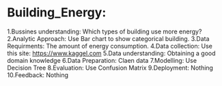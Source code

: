 # Building_Energy:
1.Bussines understanding: Which types of building use more energy?
2.Analytic Approach: Use Bar chart to show categorical building.
3.Data Requirments: The amount of energy consumption.
4.Data collection: Use this site: https://www.kaggel.com
5.Data understanding: Obtaining a good domain knowledge
6.Data Preparation: Claen data
7.Modelling: Use Decision Tree
8.Evaluation: Use Confusion Matrix
9.Deployment: Nothing
10.Feedback: Nothing
